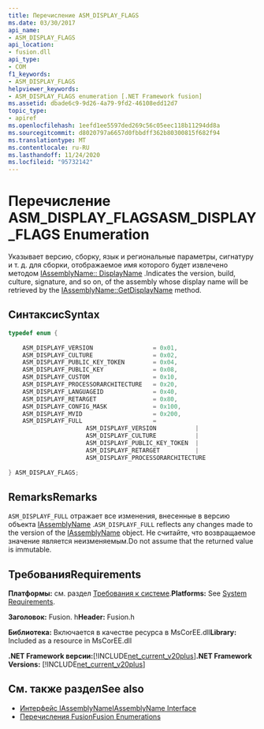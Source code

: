 ```yaml
---
title: Перечисление ASM_DISPLAY_FLAGS
ms.date: 03/30/2017
api_name:
- ASM_DISPLAY_FLAGS
api_location:
- fusion.dll
api_type:
- COM
f1_keywords:
- ASM_DISPLAY_FLAGS
helpviewer_keywords:
- ASM_DISPLAY_FLAGS enumeration [.NET Framework fusion]
ms.assetid: dbade6c9-9d26-4a79-9fd2-46108edd12d7
topic_type:
- apiref
ms.openlocfilehash: 1eefd1ee5597ded269c56c05eec118b11294dd8a
ms.sourcegitcommit: d8020797a6657d0fbbdff362b80300815f682f94
ms.translationtype: MT
ms.contentlocale: ru-RU
ms.lasthandoff: 11/24/2020
ms.locfileid: "95732142"
---
```

# <a name="asm_display_flags-enumeration"></a><span data-ttu-id="1cccd-102">Перечисление ASM_DISPLAY_FLAGS</span><span class="sxs-lookup"><span data-stu-id="1cccd-102">ASM_DISPLAY_FLAGS Enumeration</span></span>

<span data-ttu-id="1cccd-103">Указывает версию, сборку, язык и региональные параметры, сигнатуру и т. д. для сборки, отображаемое имя которого будет извлечено методом [IAssemblyName:: DisplayName](iassemblyname-getdisplayname-method.md) .</span><span class="sxs-lookup"><span data-stu-id="1cccd-103">Indicates the version, build, culture, signature, and so on, of the assembly whose display name will be retrieved by the [IAssemblyName::GetDisplayName](iassemblyname-getdisplayname-method.md) method.</span></span>  
  
## <a name="syntax"></a><span data-ttu-id="1cccd-104">Синтаксис</span><span class="sxs-lookup"><span data-stu-id="1cccd-104">Syntax</span></span>  
  
```cpp  
typedef enum {  
  
    ASM_DISPLAYF_VERSION                 = 0x01,  
    ASM_DISPLAYF_CULTURE                 = 0x02,  
    ASM_DISPLAYF_PUBLIC_KEY_TOKEN        = 0x04,  
    ASM_DISPLAYF_PUBLIC_KEY              = 0x08,  
    ASM_DISPLAYF_CUSTOM                  = 0x10,  
    ASM_DISPLAYF_PROCESSORARCHITECTURE   = 0x20,  
    ASM_DISPLAYF_LANGUAGEID              = 0x40,  
    ASM_DISPLAYF_RETARGET                = 0x80,  
    ASM_DISPLAYF_CONFIG_MASK             = 0x100,  
    ASM_DISPLAYF_MVID                    = 0x200,  
    ASM_DISPLAYF_FULL                    =
                      ASM_DISPLAYF_VERSION           |
                      ASM_DISPLAYF_CULTURE           |
                      ASM_DISPLAYF_PUBLIC_KEY_TOKEN  |
                      ASM_DISPLAYF_RETARGET          |
                      ASM_DISPLAYF_PROCESSORARCHITECTURE  
  
} ASM_DISPLAY_FLAGS;  
```  
  
## <a name="remarks"></a><span data-ttu-id="1cccd-105">Remarks</span><span class="sxs-lookup"><span data-stu-id="1cccd-105">Remarks</span></span>  

 <span data-ttu-id="1cccd-106">`ASM_DISPLAYF_FULL` отражает все изменения, внесенные в версию объекта [IAssemblyName](iassemblyname-interface.md) .</span><span class="sxs-lookup"><span data-stu-id="1cccd-106">`ASM_DISPLAYF_FULL` reflects any changes made to the version of the [IAssemblyName](iassemblyname-interface.md) object.</span></span> <span data-ttu-id="1cccd-107">Не считайте, что возвращаемое значение является неизменяемым.</span><span class="sxs-lookup"><span data-stu-id="1cccd-107">Do not assume that the returned value is immutable.</span></span>  
  
## <a name="requirements"></a><span data-ttu-id="1cccd-108">Требования</span><span class="sxs-lookup"><span data-stu-id="1cccd-108">Requirements</span></span>  

 <span data-ttu-id="1cccd-109">**Платформы:** см. раздел [Требования к системе](../../get-started/system-requirements.md).</span><span class="sxs-lookup"><span data-stu-id="1cccd-109">**Platforms:** See [System Requirements](../../get-started/system-requirements.md).</span></span>  
  
 <span data-ttu-id="1cccd-110">**Заголовок:** Fusion. h</span><span class="sxs-lookup"><span data-stu-id="1cccd-110">**Header:** Fusion.h</span></span>  
  
 <span data-ttu-id="1cccd-111">**Библиотека:** Включается в качестве ресурса в MsCorEE.dll</span><span class="sxs-lookup"><span data-stu-id="1cccd-111">**Library:** Included as a resource in MsCorEE.dll</span></span>  
  
 <span data-ttu-id="1cccd-112">**.NET Framework версии:**[!INCLUDE[net_current_v20plus](../../../../includes/net-current-v20plus-md.md)]</span><span class="sxs-lookup"><span data-stu-id="1cccd-112">**.NET Framework Versions:** [!INCLUDE[net_current_v20plus](../../../../includes/net-current-v20plus-md.md)]</span></span>  
  
## <a name="see-also"></a><span data-ttu-id="1cccd-113">См. также раздел</span><span class="sxs-lookup"><span data-stu-id="1cccd-113">See also</span></span>

- [<span data-ttu-id="1cccd-114">Интерфейс IAssemblyName</span><span class="sxs-lookup"><span data-stu-id="1cccd-114">IAssemblyName Interface</span></span>](iassemblyname-interface.md)
- [<span data-ttu-id="1cccd-115">Перечисления Fusion</span><span class="sxs-lookup"><span data-stu-id="1cccd-115">Fusion Enumerations</span></span>](fusion-enumerations.md)
